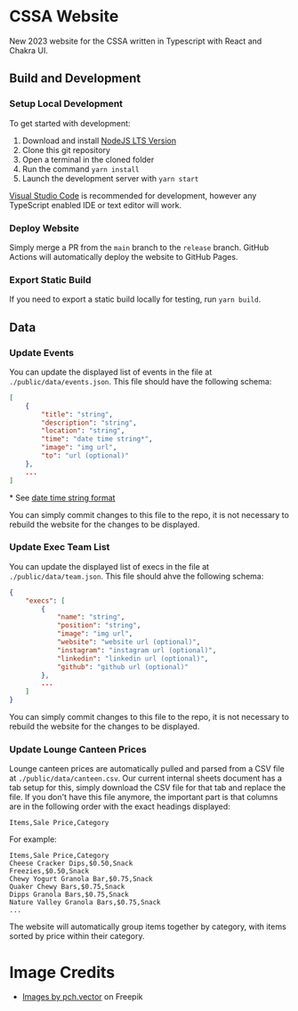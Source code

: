 # CSSA Website

New 2023 website for the CSSA written in Typescript with React and Chakra UI.

## Build and Development

### Setup Local Development

To get started with development:

1. Download and install [NodeJS LTS Version](https://nodejs.org/en/download)
2. Clone this git repository
3. Open a terminal in the cloned folder
4. Run the command `yarn install`
5. Launch the development server with `yarn start`

[Visual Studio Code](https://code.visualstudio.com/) is recommended for development, however any TypeScript enabled IDE or text editor will work.

### Deploy Website

Simply merge a PR from the `main` branch to the `release` branch. GitHub Actions will automatically deploy the website to GitHub Pages.

### Export Static Build

If you need to export a static build locally for testing, run `yarn build`.

## Data

### Update Events

You can update the displayed list of events in the file at `./public/data/events.json`. This file should have the following schema:

```json
[
    {
        "title": "string",
        "description": "string",
        "location": "string",
        "time": "date time string*",
        "image": "img url",
        "to": "url (optional)"
    },
    ...
]
```

\* See [date time string format](https://developer.mozilla.org/en-US/docs/Web/JavaScript/Reference/Global_Objects/Date#date_time_string_format)

You can simply commit changes to this file to the repo, it is not necessary to rebuild the website for the changes to be displayed.

### Update Exec Team List

You can update the displayed list of execs in the file at `./public/data/team.json`. This file should ahve the following schema:

```json
{
    "execs": [
        {
            "name": "string",
            "position": "string",
            "image": "img url",
            "website": "website url (optional)",
            "instagram": "instagram url (optional)",
            "linkedin": "linkedin url (optional)",
            "github": "github url (optional)"
        },
        ...
    ]
}
```

You can simply commit changes to this file to the repo, it is not necessary to rebuild the website for the changes to be displayed.

### Update Lounge Canteen Prices

Lounge canteen prices are automatically pulled and parsed from a CSV file at `./public/data/canteen.csv`. Our current internal sheets document has a tab setup for this, simply download the CSV file for that tab and replace the file. If you don't have this file anymore, the important part is that columns are in the following order with the exact headings displayed:

```
Items,Sale Price,Category
```

For example:

```
Items,Sale Price,Category
Cheese Cracker Dips,$0.50,Snack
Freezies,$0.50,Snack
Chewy Yogurt Granola Bar,$0.75,Snack
Quaker Chewy Bars,$0.75,Snack
Dipps Granola Bars,$0.75,Snack
Nature Valley Granola Bars,$0.75,Snack
...
```

The website will automatically group items together by category, with items sorted by price within their category.

# Image Credits
- [Images by pch.vector]("https://www.freepik.com/free-vector/diverse-crowd-people-different-ages-races_7732608.htm#page=2&query=meeting&position=12&from_view=search&track=sph") on Freepik